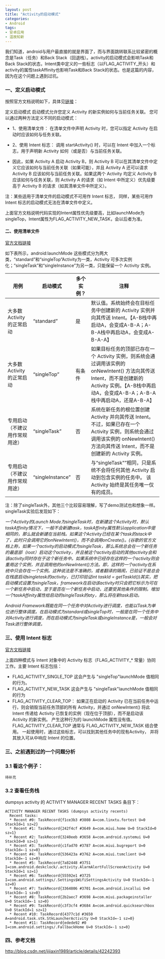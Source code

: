 ```yaml
---
layout: post
title: "Activity的启动模式"
categories:
- Android
tags:
- 安卓应用
- 温故知新
---
```


我们知道，android与用户最直接的就是界面了，而与界面跳转联系比较紧密的概念是Task（任务）和Back Stack（回退栈）。activity的启动模式会影响Task和Back Stack的状态，Intent类中定义的一些标志（以FLAG_ACTIVITY_开头）和activity的属性taskAffinity也影响Task和Back Stack的状态。也是这篇的内容，因为在这个问题上遇到过坑。

### 一、定义启动模式
按照官方文档说明如下，具体见[链接](https://developer.android.com/guide/components/tasks-and-back-stack.html?hl=zh-cn#ActivityState)：


定义启动模式
启动模式允许您定义 Activity 的新实例如何与当前任务关联。 您可以通过两种方法定义不同的启动模式：

- 1、使用清单文件：
在清单文件中声明 Activity 时，您可以指定 Activity 在启动时应该如何与任务关联。

- 2、使用 Intent 标志：
调用 startActivity() 时，可以在 Intent 中加入一个标志，用于声明新 Activity 如何（或是否）与当前任务关联。

- 因此，如果 Activity A 启动 Activity B，则 Activity B 可以在其清单文件中定义它应该如何与当前任务关联（如果可能），并且 Activity A 还可以请求 Activity B 应该如何与当前任务关联。如果这两个 Activity 均定义 Activity B 应该如何与任务关联，则 Activity A 的请求（如 Intent 中所定义）优先级要高于 Activity B 的请求（如其清单文件中所定义）。

注：某些适用于清单文件的启动模式不可用作 Intent 标志，
同样，某些可用作 Intent 标志的启动模式无法在清单文件中定义。

上面官方文档说明代码实现的Intent属性优先级要高，比如launchMode为singleTop，Intent属性为FLAG_ACTIVITY_NEW_TASK，会以后者为准。

#### 二、使用清单文件
[官方文档链接](https://developer.android.com/guide/topics/manifest/activity-element.html?hl=zh-cn)

如下表所示，android:launchMode 这些模式分为两大类，“standard”和“singleTop”Activity为一类，Activity 可多次实例化；“singleTask”和“singleInstance”为另一类，只能保留一个 Activity 实例。

用例 | 启动模式 | 多个实例？ | 注释
---|---|---|---
大多数 Activity 的正常启动 | “standard” | 是 | 默认值。系统始终会在目标任务中创建新的 Activity 实例并向其传送 Intent。【A-B栈中再启动A，会变成A-B-A；A-B-A栈中再启动A，会变成A-B-A-A】
大多数 Activity 的正常启动 | “singleTop” | 有条件 | 如果目标任务的顶部已存在一个 Activity 实例，则系统会通过调用该实例的 onNewIntent() 方法向其传送 Intent，而不是创建新的 Activity 实例。【A-B栈中再启动A，会变成A-B-A；A-B-A栈中再启动A，还是A-B-A】
专用启动（不建议用作常规用途）| “singleTask” | 否 | 系统在新任务的根位置创建 Activity 并向其传送 Intent。 不过，如果已存在一个 Activity 实例，则系统会通过调用该实例的 onNewIntent() 方法向其传送 Intent，而不是创建新的 Activity 实例。
专用启动（不建议用作常规用途）| “singleInstance” | 否 | 与“singleTask"”相同，只是系统不会将任何其他 Activity 启动到包含实例的任务中。 该 Activity 始终是其任务唯一仅有的成员。


注：除了singleTask外，其他三个比较容易理解，写了demo测试也和想象一样。singleTask实验后发现如下：

*一个Activity的Launch Mode为singleTask时，在新建这个Activity时，默认taskAffinity情况下，一般不会新建task，taskAffinity属性默认application中是相同的，那么就会新建在当前栈。如果这个Activity已经在某个task的stack中了，此时只会调用它的onNewIntent()，而不会调用onCreate()。(谷歌的官方文档上称，如果一个activity的启动模式为singleTask，那么系统总会在一个新任务的最底部（root）启动这个activity，并且被这个activity启动的其他activity会和该activity同时存在于这个新任务中。如果系统中已经存在这样的一个activity则会重用这个实例，并且调用他的onNewIntent()方法。即，这样的一个activity在系统中只会存在一个实例。这种说法是不准确的，或者翻译的隔阂，已验证不是总会在栈底启动singletask的activity，已打印验证int taskId = getTaskId())其实，把启动模式设置为singleTask，framework在启动该activity时只会把它标示为可在一个新任务中启动，至于是否在一个新任务中启动，还要受其他条件的限制。增加一个taskAffinity属性给启动的singleTask的aty，那么将在新task启动。*

*Android Framework既能在同一个任务中对Activity进行调度，也能以Task为单位进行整体调度。在启动模式为standard或singleTop时，一般是在同一个任务中对Activity进行调度，而在启动模式为singleTask或singleInstance是，一般会对Task进行整体调度。*

### 三、使用 Intent 标志
[官方文档链接](https://developer.android.com/guide/components/tasks-and-back-stack.html?hl=zh-cn)

上面四种模式与 Intent 对象中的 Activity 标志（FLAG_ACTIVITY_* 常量）协同工作。主要 Intent 标志包括：
- FLAG_ACTIVITY_SINGLE_TOP 这会产生与 "singleTop"launchMode 值相同的行为。
- FLAG_ACTIVITY_NEW_TASK 这会产生与 "singleTask"launchMode 值相同的行为
- FLAG_ACTIVITY_CLEAR_TOP：
如果正在启动的 Activity 已在当前任务中运行，则会销毁当前任务顶部的所有 Activity，并通过 onNewIntent() 将此 Intent 传递给 Activity 已恢复的实例（现在位于顶部），而不是启动该 Activity 的新实例。
产生这种行为的 launchMode 属性没有值。FLAG_ACTIVITY_CLEAR_TOP 通常与 FLAG_ACTIVITY_NEW_TASK 结合使用。
一起使用时，通过这些标志，可以找到其他任务中的现有Activity，
并将其放入可从中响应 Intent 的位置。


### 三、之前遇到过的一个问题分析
### 3.1 看这个例子：
    待补充
### 3.2 查看任务栈
dumpsys activity 的 ACTIVITY MANAGER RECENT TASKS 条目下：

```
ACTIVITY MANAGER RECENT TASKS (dumpsys activity recents)
  Recent tasks:
  * Recent #0: TaskRecord{f1ce3b3 #3808 A=com.linxtu.fortest U=0 StackId=1 sz=2}
  * Recent #1: TaskRecord{242f4cf #3649 A=com.miui.home U=0 StackId=0 sz=1}
  * Recent #2: TaskRecord{3240eeb #3658 A=com.android.systemui U=0 StackId=0 sz=1}
  * Recent #3: TaskRecord{c1fad70 #3787 A=com.miui.bugreport U=0 StackId=-1 sz=0}
  * Recent #4: TaskRecord{536423a #3762 A=com.miui.tsmclient U=0 StackId=-1 sz=0}
  * Recent #5: TaskRecord{7a82448 #3751 I=com.android.deskclock/.activity.AlarmAlertFullScreenActivity U=0 StackId=1 sz=1}
  * Recent #6: TaskRecord{55592e1 #3725 I=com.android.settings/.Settings$WifiSettingsActivity U=0 StackId=-1 sz=0}
  * Recent #7: TaskRecord{3364806 #3701 A=com.android.incallui U=0 StackId=-1 sz=0}
  * Recent #8: TaskRecord{2b2aec7 #3698 A=com.miui.packageinstaller U=0 StackId=-1 sz=0}
  * Recent #9: TaskRecord{c3f3cf4 #3684 A=com.android.quicksearchbox U=0 StackId=1 sz=1}
  * Recent #10: TaskRecord{4377c1d #3650 A=android.task.stk.StkLauncherActivity U=0 StackId=-1 sz=0}
  * Recent #11: TaskRecord{edede92 #0 I=com.android.settings/.FallbackHome U=0 StackId=-1 sz=0}

```

### 四、参考文档
http://blog.csdn.net/jijiaxin1989/article/details/42242393


